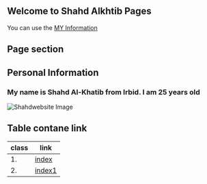 ## Welcome to Shahd Alkhtib Pages

You can use the [MY Information](https://github.com/shahd1995913/About-Me/edit/main/README.md)


## Page section 
## Personal Information
### My name is Shahd Al-Khatib from Irbid. I am 25 years old

![Shahdwebsite Image](https://cdn5.vectorstock.com/i/1000x1000/19/74/webpage-vector-14581974.jpg)

## Table contane link

class | link
----- | ------
1.    | [index](index)
2.    | [index1](index1)
